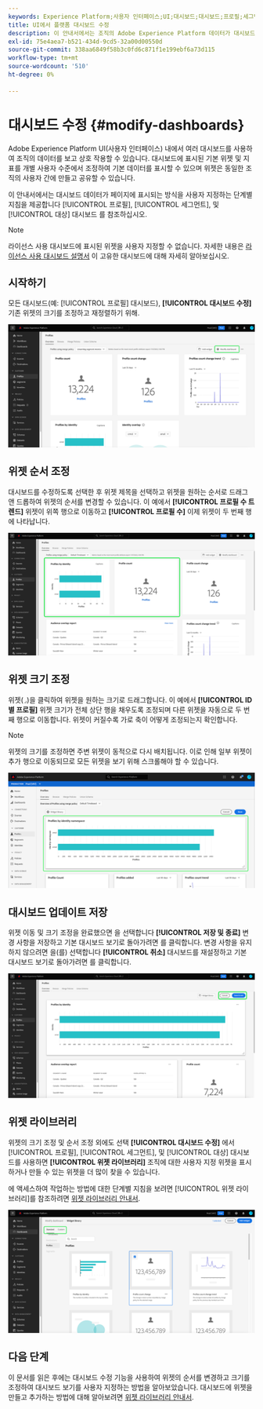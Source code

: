 ```yaml
---
keywords: Experience Platform;사용자 인터페이스;UI;대시보드;대시보드;프로필;세그먼트;대상;라이선스 사용
title: UI에서 플랫폼 대시보드 수정
description: 이 안내서에서는 조직의 Adobe Experience Platform 데이터가 대시보드 내에 표시되는 방식을 사용자 지정하는 단계별 지침을 제공합니다.
exl-id: 75e4aea7-b521-434d-9cd5-32a00d00550d
source-git-commit: 338aa6849f58b3c0fd6c871f1e199ebf6a73d115
workflow-type: tm+mt
source-wordcount: '510'
ht-degree: 0%

---
```


# 대시보드 수정 {#modify-dashboards}

Adobe Experience Platform UI(사용자 인터페이스) 내에서 여러 대시보드를 사용하여 조직의 데이터를 보고 상호 작용할 수 있습니다. 대시보드에 표시된 기본 위젯 및 지표를 개별 사용자 수준에서 조정하여 기본 데이터를 표시할 수 있으며 위젯은 동일한 조직의 사용자 간에 만들고 공유할 수 있습니다.

이 안내서에서는 대시보드 데이터가 페이지에 표시되는 방식을 사용자 지정하는 단계별 지침을 제공합니다 [!UICONTROL 프로필], [!UICONTROL 세그먼트], 및 [!UICONTROL 대상] 대시보드 를 참조하십시오.

>[!NOTE]
>
>라이선스 사용 대시보드에 표시된 위젯을 사용자 지정할 수 없습니다. 자세한 내용은 [라이선스 사용 대시보드 설명서](../guides/license-usage.md) 이 고유한 대시보드에 대해 자세히 알아보십시오.

## 시작하기

모든 대시보드(예: [!UICONTROL 프로필] 대시보드), **[!UICONTROL 대시보드 수정]** 기존 위젯의 크기를 조정하고 재정렬하기 위해.

![수정 대시보드가 강조 표시된 프로필 대시보드.](../images/customization/modify-dashboard.png)

## 위젯 순서 조정

대시보드를 수정하도록 선택한 후 위젯 제목을 선택하고 위젯을 원하는 순서로 드래그 앤 드롭하여 위젯의 순서를 변경할 수 있습니다. 이 예에서 **[!UICONTROL 프로필 수 트렌드]** 위젯이 위쪽 행으로 이동하고 **[!UICONTROL 프로필 수]** 이제 위젯이 두 번째 행에 나타납니다.

![순서가 변경된 위젯이 두 개 강조 표시된 프로필 대시보드.](../images/customization/move-widget.png)

## 위젯 크기 조정

위젯(`⌟`)을 클릭하여 위젯을 원하는 크기로 드래그합니다. 이 예에서 **[!UICONTROL ID별 프로필]** 위젯 크기가 전체 상단 행을 채우도록 조정되며 다른 위젯을 자동으로 두 번째 행으로 이동합니다. 위젯이 커질수록 가로 축이 어떻게 조정되는지 확인합니다.

>[!NOTE]
>
>위젯의 크기를 조정하면 주변 위젯이 동적으로 다시 배치됩니다. 이로 인해 일부 위젯이 추가 행으로 이동되므로 모든 위젯을 보기 위해 스크롤해야 할 수 있습니다.

![크기가 조정된 위젯이 강조 표시된 프로필 대시보드 .](../images/customization/resize-widget.png)

## 대시보드 업데이트 저장

위젯 이동 및 크기 조정을 완료했으면 을 선택합니다 **[!UICONTROL 저장 및 종료]** 변경 사항을 저장하고 기본 대시보드 보기로 돌아가려면 를 클릭합니다. 변경 사항을 유지하지 않으려면 을(를) 선택합니다 **[!UICONTROL 취소]** 대시보드를 재설정하고 기본 대시보드 보기로 돌아가려면 를 클릭합니다.

![취소 및 저장 과 종료가 모두 강조 표시된 프로필 대시보드 .](../images/customization/save-changes.png)

## 위젯 라이브러리

위젯의 크기 조정 및 순서 조정 외에도 선택 **[!UICONTROL 대시보드 수정]** 에서 [!UICONTROL 프로필], [!UICONTROL 세그먼트], 및 [!UICONTROL 대상] 대시보드를 사용하면 **[!UICONTROL 위젯 라이브러리]** 조직에 대한 사용자 지정 위젯을 표시하거나 만들 수 있는 위젯을 더 많이 찾을 수 있습니다.

에 액세스하여 작업하는 방법에 대한 단계별 지침을 보려면 [!UICONTROL 위젯 라이브러리]를 참조하려면 [위젯 라이브러리 안내서](widget-library.md).

![표준 및 사용자 지정 이 강조 표시된 위젯 라이브러리 작업 영역입니다.](../images/customization/widget-library.png)

## 다음 단계

이 문서를 읽은 후에는 대시보드 수정 기능을 사용하여 위젯의 순서를 변경하고 크기를 조정하여 대시보드 보기를 사용자 지정하는 방법을 알아보았습니다. 대시보드에 위젯을 만들고 추가하는 방법에 대해 알아보려면 [위젯 라이브러리 안내서](widget-library.md).
